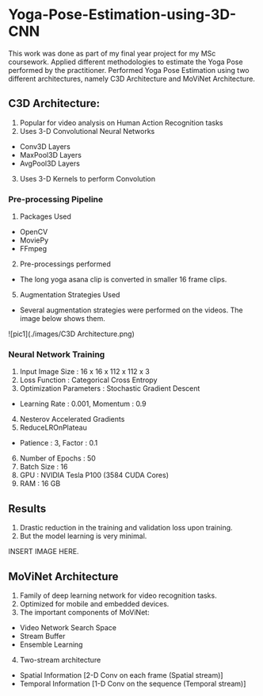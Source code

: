 # Yoga-Pose-Estimation-using-3D-CNN
This work was done as part of my final year project for my MSc coursework.
Applied different methodologies to estimate the Yoga Pose performed by the practitioner.
Performed Yoga Pose Estimation using two different architectures, namely C3D Architecture and MoViNet Architecture.

## C3D Architecture:
1. Popular for video analysis on Human Action Recognition tasks
2. Uses 3-D Convolutional Neural Networks
  * Conv3D Layers
  * MaxPool3D Layers
  * AvgPool3D Layers
3. Uses 3-D Kernels to perform Convolution

### Pre-processing Pipeline
1. Packages Used
  * OpenCV
  * MoviePy
  * FFmpeg
2. Pre-processings performed
  * The long yoga asana clip is converted in smaller 16 frame clips.
5. Augmentation Strategies Used
  * Several augmentation strategies were performed on the videos. The image below shows them.

![pic1](./images/C3D Architecture.png)
 
### Neural Network Training
1. Input Image Size : 16 x 16 x 112 x 112 x 3
2. Loss Function : Categorical Cross Entropy
3. Optimization Parameters : Stochastic Gradient Descent
* Learning Rate : 0.001, Momentum : 0.9
4. Nesterov Accelerated Gradients
5. ReduceLROnPlateau
* Patience : 3, Factor : 0.1
6. Number of Epochs : 50
7. Batch Size : 16
8. GPU : NVIDIA Tesla P100 (3584 CUDA Cores)
9. RAM : 16 GB

## Results
1. Drastic reduction in the training and validation loss upon training.
2. But the model learning is very minimal.

INSERT IMAGE HERE.

## MoViNet Architecture
1. Family of deep learning network for video recognition tasks.
2. Optimized for mobile and embedded devices.
3. The important components of MoViNet:
* Video Network Search Space
* Stream Buffer
* Ensemble Learning
4. Two-stream architecture
* Spatial Information [2-D Conv on each frame (Spatial stream)]
* Temporal Information [1-D Conv on the sequence (Temporal stream)]
